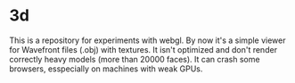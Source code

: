 # 3d

This is a repository for experiments with webgl.
By now it's a simple viewer for Wavefront files (.obj) with textures.
It isn't optimized and don't render correctly heavy models (more than 20000 faces).
It can crash some browsers, esspecially on machines with weak GPUs.
